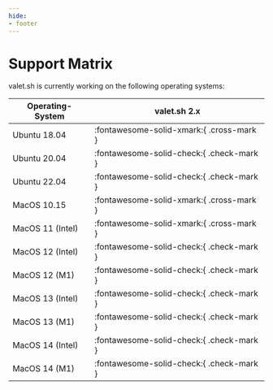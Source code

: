 ```yaml
---
hide:
- footer
---
```


# Support Matrix

valet.sh is currently working on the following operating systems:

| Operating-System | valet.sh 2.x                            |
|------------------|-----------------------------------------|
| Ubuntu 18.04     | :fontawesome-solid-xmark:{ .cross-mark } |
| Ubuntu 20.04     | :fontawesome-solid-check:{ .check-mark } |
| Ubuntu 22.04     | :fontawesome-solid-check:{ .check-mark } |
| MacOS 10.15      | :fontawesome-solid-xmark:{ .cross-mark } |
| MacOS 11 (Intel) | :fontawesome-solid-xmark:{ .cross-mark } |
| MacOS 12 (Intel) | :fontawesome-solid-check:{ .check-mark } |
| MacOS 12 (M1)    | :fontawesome-solid-check:{ .check-mark } |
| MacOS 13 (Intel) | :fontawesome-solid-check:{ .check-mark } |
| MacOS 13 (M1)    | :fontawesome-solid-check:{ .check-mark } |
| MacOS 14 (Intel) | :fontawesome-solid-check:{ .check-mark } |
| MacOS 14 (M1)    | :fontawesome-solid-check:{ .check-mark } |
